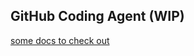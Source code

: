 ## GitHub Coding Agent (WIP)

[some docs to check out](https://github.blog/ai-and-ml/generative-ai/a-practical-guide-on-how-to-use-the-github-mcp-server/)
